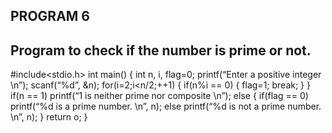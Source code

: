 ﻿


## PROGRAM 6
## Program to check if the number is prime or not.


#include<stdio.h>
int main()
{
int n, i, flag=0;
printf(“Enter a positive integer \n”);
scanf(“%d”, &n);
for(i=2;i<n/2;++1)
{
if(n%i == 0)
{
flag=1;
break;
}
}
if(n == 1)
printf(“1 is neither prime nor composite  \n”);
else
{
if(flag == 0)
printf(“%d is a prime number.  \n”, n);
else
printf(“%d is not a prime number.  \n”, n);
}
return o;
}

